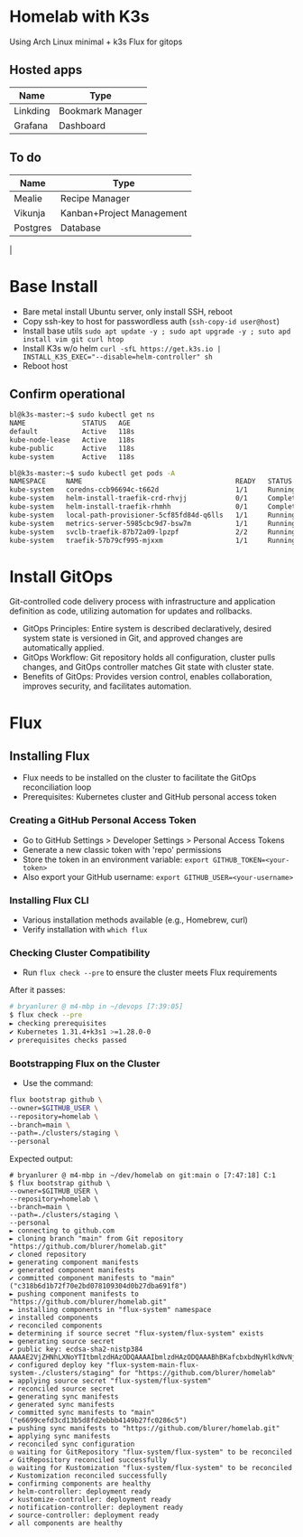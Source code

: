 # Homelab with K3s

Using Arch Linux minimal + k3s
Flux for gitops

## Hosted apps

| Name               | Type                      |
|--------------------|---------------------------|
| Linkding           | Bookmark Manager          |
| Grafana            | Dashboard                 |

## To do

| Name               | Type                      |
|--------------------|---------------------------|
| Mealie             | Recipe Manager            |
| Vikunja            | Kanban+Project Management |
| Postgres           | Database                  |
| 


# Base Install
- Bare metal install Ubuntu server, only install SSH, reboot
- Copy ssh-key to host for passwordless auth (``ssh-copy-id user@host``)
- Install base utils ``sudo apt update -y ; sudo apt upgrade -y ; suto apd install vim git curl htop``
- Install K3s w/o helm ``curl -sfL https://get.k3s.io | INSTALL_K3S_EXEC="--disable=helm-controller" sh``
- Reboot host 

## Confirm operational

```bash
bl@k3s-master:~$ sudo kubectl get ns
NAME              STATUS   AGE
default           Active   118s
kube-node-lease   Active   118s
kube-public       Active   118s
kube-system       Active   118s
```

```bash
bl@k3s-master:~$ sudo kubectl get pods -A
NAMESPACE     NAME                                      READY   STATUS      RESTARTS   AGE
kube-system   coredns-ccb96694c-t662d                   1/1     Running     0          2m14s
kube-system   helm-install-traefik-crd-rhvjj            0/1     Completed   0          2m15s
kube-system   helm-install-traefik-rhmhh                0/1     Completed   2          2m15s
kube-system   local-path-provisioner-5cf85fd84d-q6lls   1/1     Running     0          2m14s
kube-system   metrics-server-5985cbc9d7-bsw7m           1/1     Running     0          2m14s
kube-system   svclb-traefik-87b72a09-lpzpf              2/2     Running     0          109s
kube-system   traefik-57b79cf995-mjxxm                  1/1     Running     0          109s
```

# Install GitOps
Git-controlled code delivery process with infrastructure and application definition as code, utilizing automation for updates and rollbacks.

- GitOps Principles: Entire system is described declaratively, desired system state is versioned in Git, and approved changes are automatically applied.
- GitOps Workflow: Git repository holds all configuration, cluster pulls changes, and GitOps controller matches Git state with cluster state.
- Benefits of GitOps: Provides version control, enables collaboration, improves security, and facilitates automation.

# Flux
## Installing Flux
- Flux needs to be installed on the cluster to facilitate the GitOps reconciliation loop
- Prerequisites: Kubernetes cluster and GitHub personal access token
### Creating a GitHub Personal Access Token
- Go to GitHub Settings > Developer Settings > Personal Access Tokens
- Generate a new classic token with 'repo' permissions
- Store the token in an environment variable: `export GITHUB_TOKEN=<your-token>`
- Also export your GitHub username: `export GITHUB_USER=<your-username>`
### Installing Flux CLI
- Various installation methods available (e.g., Homebrew, curl)
- Verify installation with `which flux`
### Checking Cluster Compatibility
- Run `flux check --pre` to ensure the cluster meets Flux requirements

After it passes:

```bash
# bryanlurer @ m4-mbp in ~/devops [7:39:05] 
$ flux check --pre
► checking prerequisites
✔ Kubernetes 1.31.4+k3s1 >=1.28.0-0
✔ prerequisites checks passed
```

### Bootstrapping Flux on the Cluster

- Use the command:
```bash
flux bootstrap github \
--owner=$GITHUB_USER \
--repository=homelab \
--branch=main \
--path=./clusters/staging \
--personal
```

Expected output:

```
# bryanlurer @ m4-mbp in ~/dev/homelab on git:main o [7:47:18] C:1
$ flux bootstrap github \
--owner=$GITHUB_USER \
--repository=homelab \
--branch=main \
--path=./clusters/staging \
--personal
► connecting to github.com
► cloning branch "main" from Git repository "https://github.com/blurer/homelab.git"
✔ cloned repository
► generating component manifests
✔ generated component manifests
✔ committed component manifests to "main" ("c318b6d1b72f70e2bd078109304d0b27dba691f8")
► pushing component manifests to "https://github.com/blurer/homelab.git"
► installing components in "flux-system" namespace
✔ installed components
✔ reconciled components
► determining if source secret "flux-system/flux-system" exists
► generating source secret
✔ public key: ecdsa-sha2-nistp384 AAAAE2VjZHNhLXNoYTItbmlzdHAzODQAAAAIbmlzdHAzODQAAABhBKafcbxbdNyHlkdNvNjtdJFTWor9wLJMI3LpNC0zqC3DiTlu/jwVjzScGWT42AdW7R3MxHkoPrPMPGwxJ2KO8tMqRpBojdF3nab3/pfZyR/qFvsEfTYZzBFbxJMttDkkTg==
✔ configured deploy key "flux-system-main-flux-system-./clusters/staging" for "https://github.com/blurer/homelab"
► applying source secret "flux-system/flux-system"
✔ reconciled source secret
► generating sync manifests
✔ generated sync manifests
✔ committed sync manifests to "main" ("e6699cefd3cd13b5d8fd2ebbb4149b27fc0286c5")
► pushing sync manifests to "https://github.com/blurer/homelab.git"
► applying sync manifests
✔ reconciled sync configuration
◎ waiting for GitRepository "flux-system/flux-system" to be reconciled
✔ GitRepository reconciled successfully
◎ waiting for Kustomization "flux-system/flux-system" to be reconciled
✔ Kustomization reconciled successfully
► confirming components are healthy
✔ helm-controller: deployment ready
✔ kustomize-controller: deployment ready
✔ notification-controller: deployment ready
✔ source-controller: deployment ready
✔ all components are healthy
```


